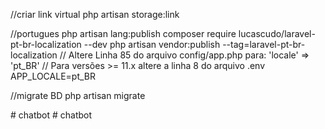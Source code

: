 //criar link virtual
php artisan storage:link

//portugues
php artisan lang:publish
composer require lucascudo/laravel-pt-br-localization --dev
php artisan vendor:publish --tag=laravel-pt-br-localization
// Altere Linha 85 do arquivo config/app.php para:
'locale' => 'pt_BR'
// Para versões >= 11.x altere a linha 8 do arquivo .env
APP_LOCALE=pt_BR

//migrate BD
php artisan migrate



#   c h a t b o t  
 #   c h a t b o t  
 
